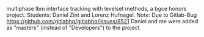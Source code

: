 multiphase lbm interface tracking with levelset methods, a bgce honors project. Students: Daniel Zint and Lorenz Hufnagel.
Note: Due to Gitlab-Bug https://github.com/gitlabhq/gitlabhq/issues/8521 Daniel and me were added as "masters" (instead of "Developers") to the project.
